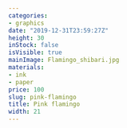 ```yaml
---
categories:
- graphics
date: "2019-12-31T23:59:27Z"
height: 30
inStock: false
isVisible: true
mainImage: Flamingo_shibari.jpg
materials:
- ink
- paper
price: 100
slug: pink-flamingo
title: Pink flamingo
width: 21
---
```


